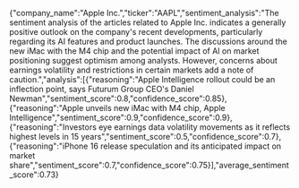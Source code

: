 {"company_name":"Apple Inc.","ticker":"AAPL","sentiment_analysis":"The sentiment analysis of the articles related to Apple Inc. indicates a generally positive outlook on the company's recent developments, particularly regarding its AI features and product launches. The discussions around the new iMac with the M4 chip and the potential impact of AI on market positioning suggest optimism among analysts. However, concerns about earnings volatility and restrictions in certain markets add a note of caution.","analysis":[{"reasoning":"Apple Intelligence rollout could be an inflection point, says Futurum Group CEO's Daniel Newman","sentiment_score":0.8,"confidence_score":0.85},{"reasoning":"Apple unveils new iMac with M4 chip, Apple Intelligence","sentiment_score":0.9,"confidence_score":0.9},{"reasoning":"Investors eye earnings data volatility movements as it reflects highest levels in 15 years","sentiment_score":0.5,"confidence_score":0.7},{"reasoning":"iPhone 16 release speculation and its anticipated impact on market share","sentiment_score":0.7,"confidence_score":0.75}],"average_sentiment_score":0.73}